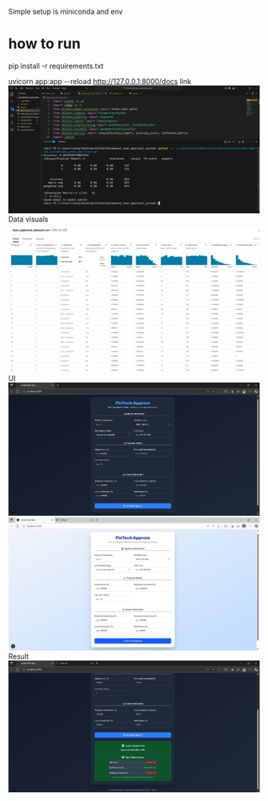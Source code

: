 Simple setup is miniconda and env
# how to run 
pip install -r requirements.txt

uvicorn app:app --reload
http://127.0.0.1:8000/docs
link 
![alt text](image.png)
Data visuals 
![alt text](image-1.png)
UI
![alt text](image-2.png)
![alt text](image-3.png)
Result
![alt text](image-4.png)